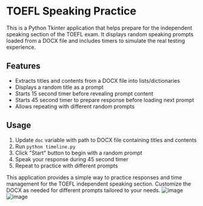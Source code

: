 # TOEFL Speaking Practice

This is a Python Tkinter application that helps prepare for the independent speaking section of the TOEFL exam. It displays random speaking prompts loaded from a DOCX file and includes timers to simulate the real testing experience.

## Features

- Extracts titles and contents from a DOCX file into lists/dictionaries
- Displays a random title as a prompt
- Starts 15 second timer before revealing prompt content 
- Starts 45 second timer to prepare response before loading next prompt
- Allows repeating with different random prompts

## Usage  

1. Update `doc` variable with path to DOCX file containing titles and contents
2. Run `python timeline.py`
3. Click "Start" button to begin with a random prompt  
4. Speak your response during 45 second timer
5. Repeat to practice with different prompts

This application provides a simple way to practice responses and time management for the TOEFL independent speaking section. Customize the DOCX as needed for different prompts tailored to your needs.
![image](https://github.com/richice/TOFEL-Task1-project/assets/99071400/697e5851-5319-488b-aeec-37d2a0288933)
![image](https://github.com/richice/TOFEL-Task1-project/assets/99071400/23dd1ee1-40ee-4d52-943a-c13913ef5c3b)
